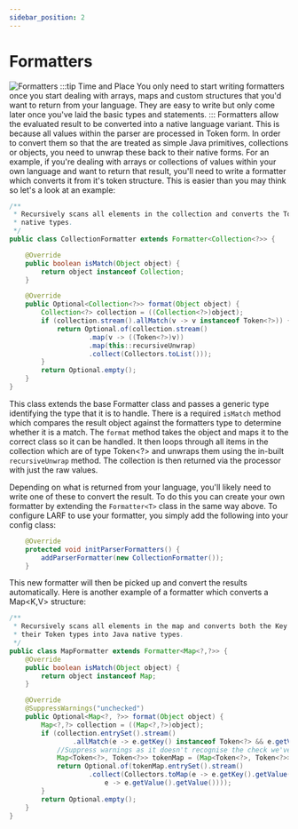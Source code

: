 ```yaml
---
sidebar_position: 2
---
```

# Formatters
![Formatters](/img/formatter.jpg)
:::tip Time and Place
You only need to start writing formatters once you start dealing with arrays, maps and custom structures that you'd
want to return from your language. They are easy to write but only come later once you've laid the basic types
and statements.
:::
Formatters allow the evaluated result to be converted into a native language variant. This is because all values within
the parser are processed in Token form. In order to convert them so that the are treated as simple Java primitives, 
collections or objects, you need to unwrap these back to their native forms. For an example, if you're dealing
with arrays or collections of values within your own language and want to return that result, you'll need to write
a formatter which converts it from it's token structure. This is easier than you may think so let's a look at an example:
```java
/**
 * Recursively scans all elements in the collection and converts the Token types into Java 
 * native types.
 */
public class CollectionFormatter extends Formatter<Collection<?>> {

    @Override
    public boolean isMatch(Object object) {
        return object instanceof Collection;
    }

    @Override
    public Optional<Collection<?>> format(Object object) {
        Collection<?> collection = ((Collection<?>)object);
        if (collection.stream().allMatch(v -> v instanceof Token<?>)) {
            return Optional.of(collection.stream()
                    .map(v -> ((Token<?>)v))
                    .map(this::recursiveUnwrap)
                    .collect(Collectors.toList()));
        }
        return Optional.empty();
    }
}
```
This class extends the base Formatter class and passes a generic type identifying the type that it is to handle. There is
a required ``isMatch`` method which compares the result object against the formatters type to determine whether it is a
match. The ``format`` method takes the object and maps it to the correct class so it can be handled. It then loops through
all items in the collection which are of type Token<?> and unwraps them using the in-built ``recursiveUnwrap`` method. The
collection is then returned via the processor with just the raw values.

Depending on what is returned from your language, you'll likely need to write one of these to convert the result. To do this 
you can create your own formatter by extending the ``Formatter<T>`` class in the same way above. To configure LARF to use your
formatter, you simply add the following into your config class:
```java
    @Override
    protected void initParserFormatters() {
        addParserFormatter(new CollectionFormatter());
    }
```
This new formatter will then be picked up and convert the results automatically. Here is another example of a formatter
which converts a Map<K,V> structure:
```java
/**
 * Recursively scans all elements in the map and converts both the Key / Value's from 
 * their Token types into Java native types.
 */
public class MapFormatter extends Formatter<Map<?,?>> {
    @Override
    public boolean isMatch(Object object) {
        return object instanceof Map;
    }

    @Override
    @SuppressWarnings("unchecked")
    public Optional<Map<?, ?>> format(Object object) {
        Map<?,?> collection = ((Map<?,?>)object);
        if (collection.entrySet().stream()
                .allMatch(e -> e.getKey() instanceof Token<?> && e.getValue() instanceof Token<?>)) {
            //Suppress warnings as it doesn't recognise the check we've made
            Map<Token<?>, Token<?>> tokenMap = (Map<Token<?>, Token<?>>)collection;
            return Optional.of(tokenMap.entrySet().stream()
                    .collect(Collectors.toMap(e -> e.getKey().getValue(), 
                        e -> e.getValue().getValue())));
        }
        return Optional.empty();
    }
}
```
